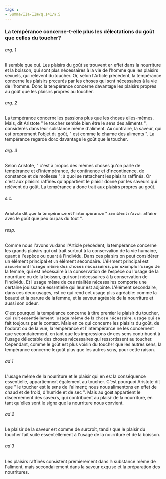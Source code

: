 ```yaml
---
tags : 
- Summa/IIa-IIæ/q.141/a.5
---
```


### La tempérance concerne-t-elle plus les délectations du goût que celles du toucher?

###### arg. 1
Il semble que oui. Les plaisirs du goût se trouvent en effet dans la nourriture et la boisson, qui sont plus nécessaires à la vie de l'homme que les plaisirs sexuels, qui relèvent du toucher. Or, selon l'Article précédent, la tempérance concerne les plaisirs procurés par les choses qui sont nécessaires à la vie de l'homme. Donc la tempérance concerne davantage les plaisirs propres au goût que les plaisirs propres au toucher. 

###### arg. 2
La tempérance concerne les passions plus que les choses elles-mêmes. Mais, dit Aristote " le toucher semble bien être le sens des aliments ", considérés dans leur substance même d'aliment. Au contraire, la saveur, qui est proprement l'objet du goût, " est comme le charme des aliments ". La tempérance regarde donc davantage le goût que le toucher. 

###### arg. 3
Selon Aristote, " c'est à propos des mêmes choses qu'on parle de tempérance et d'intempérance, de continence et d'incontinence, de constance et de mollesse ": à quoi se rattachent les plaisirs raffinés. Or c'est aux plaisirs raffinés qu'appartient le plaisir donné par les saveurs qui relèvent du goût. La tempérance a donc trait aux plaisirs propres au goût. 

###### s.c.
Aristote dit que la tempérance et l'intempérance " semblent n'avoir affaire avec le goût que peu ou pas du tout ". 

###### resp.
Comme nous l'avons vu dans l'Article précédent, la tempérance concerne les grands plaisirs qui ont trait surtout à la conservation de la vie humaine, quant à l'espèce ou quant à l'individu. Dans ces plaisirs on peut considérer un élément principal et un élément secondaire. L'élément principal est assurément l'usage même des choses nécessaires: par exemple l'usage de la femme, qui est nécessaire à la conservation de l'espèce ou l'usage de la nourriture ou de la boisson, qui sont nécessaires à la conservation de l'individu. Et l'usage même de ces réalités nécessaires comporte une certaine jouissance essentielle qui leur est adjointe. L'élément secondaire, dans ces deux usages, est ce qui rend cet usage plus agréable: comme la beauté et la parure de la femme, et la saveur agréable de la nourriture et aussi son odeur. 

C'est pourquoi la tempérance concerne à titre premier le plaisir du toucher, qui suit essentiellement l'usage même de la chose nécessaire, usage qui se fait toujours par le contact. Mais en ce qui concerne les plaisirs du goût, de l'odorat ou de la vue, la tempérance et l'intempérance ne les concernent que secondairement, en tant que les impressions de ces sens contribuent à l'usage délectable des choses nécessaires qui ressortissent au toucher. Cependant, comme le goût est plus voisin du toucher que les autres sens, la tempérance concerne le goût plus que les autres sens, pour cette raison. 

###### ad 1
L'usage même de la nourriture et le plaisir qui en est la conséquence essentielle, appartiennent également au toucher. C'est pourquoi Aristote dit que " le toucher est le sens de l'aliment; nous nous alimentons en effet de chaud et de froid, d'humide et de sec ". Mais au goût appartient le discernement des saveurs, qui contribuent au plaisir de la nourriture, en tant qu'elles sont le signe que la nourriture nous convient. 

###### ad 2
Le plaisir de la saveur est comme de surcroît, tandis que le plaisir du toucher fait suite essentiellement à l'usage de la nourriture et de la boisson. 

###### ad 3
Les plaisirs raffinés consistent premièrement dans la substance même de l'aliment, mais secondairement dans la saveur exquise et la préparation des nourritures. 

